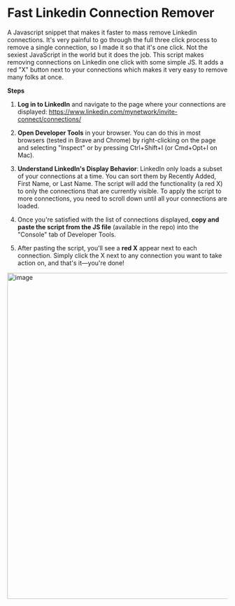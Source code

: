 # Fast Linkedin Connection Remover
A Javascript snippet that makes it faster to mass remove Linkedin connections. It's very painful to go through the full three click process to remove a single connection, so I made it so that it's one click. Not the sexiest JavaScript in the world but it does the job. This script makes removing connections on Linkedin one click with some simple JS. It adds a red "X" button next to your connections which makes it very easy to remove many folks at once.

**Steps**
1. **Log in to LinkedIn** and navigate to the page where your connections are displayed: https://www.linkedin.com/mynetwork/invite-connect/connections/

2. **Open Developer Tools** in your browser. You can do this in most browsers (tested in Brave and Chrome) by right-clicking on the page and selecting "Inspect" or by pressing Ctrl+Shift+I (or Cmd+Opt+I on Mac).

3. **Understand LinkedIn's Display Behavior**: LinkedIn only loads a subset of your connections at a time. You can sort them by Recently Added, First Name, or Last Name. The script will add the functionality (a red X) to only the connections that are currently visible. To apply the script to more connections, you need to scroll down until all your connections are loaded.

4. Once you're satisfied with the list of connections displayed, **copy and paste the script from the JS file** (available in the repo) into the "Console" tab of Developer Tools.

5. After pasting the script, you'll see a **red X** appear next to each connection. Simply click the X next to any connection you want to take action on, and that's it—you're done!
<img width="744" alt="image" src="https://github.com/user-attachments/assets/428d359c-1c0c-4493-bf67-cbc33a17c132">


